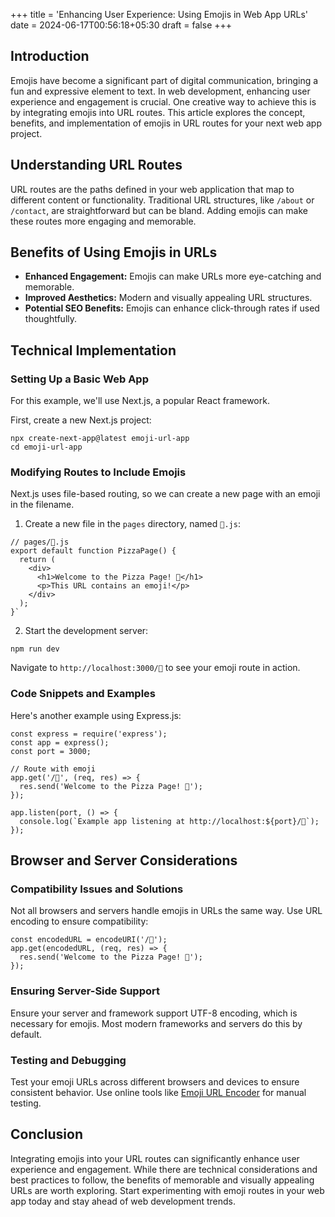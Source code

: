 +++
title = 'Enhancing User Experience: Using Emojis in Web App URLs'
date = 2024-06-17T00:56:18+05:30
draft = false
+++

## Introduction

Emojis have become a significant part of digital communication, bringing a fun and expressive element to text. In web development, enhancing user experience and engagement is crucial. One creative way to achieve this is by integrating emojis into URL routes. This article explores the concept, benefits, and implementation of emojis in URL routes for your next web app project.

## Understanding URL Routes

URL routes are the paths defined in your web application that map to different content or functionality. Traditional URL structures, like `/about` or `/contact`, are straightforward but can be bland. Adding emojis can make these routes more engaging and memorable.

## Benefits of Using Emojis in URLs

- **Enhanced Engagement:** Emojis can make URLs more eye-catching and memorable.
- **Improved Aesthetics:** Modern and visually appealing URL structures.
- **Potential SEO Benefits:** Emojis can enhance click-through rates if used thoughtfully.

## Technical Implementation

### Setting Up a Basic Web App

For this example, we'll use Next.js, a popular React framework.

First, create a new Next.js project:

```
npx create-next-app@latest emoji-url-app
cd emoji-url-app
```

### Modifying Routes to Include Emojis

Next.js uses file-based routing, so we can create a new page with an emoji in the filename.

1.  Create a new file in the `pages` directory, named `🍕.js`:

```
// pages/🍕.js
export default function PizzaPage() {
  return (
    <div>
      <h1>Welcome to the Pizza Page! 🍕</h1>
      <p>This URL contains an emoji!</p>
    </div>
  );
}`
```

2.  Start the development server:

```
npm run dev
```

Navigate to `http://localhost:3000/🍕` to see your emoji route in action.

### Code Snippets and Examples

Here's another example using Express.js:

```
const express = require('express');
const app = express();
const port = 3000;

// Route with emoji
app.get('/🍕', (req, res) => {
  res.send('Welcome to the Pizza Page! 🍕');
});

app.listen(port, () => {
  console.log(`Example app listening at http://localhost:${port}/🍕`);
});
```

## Browser and Server Considerations

### Compatibility Issues and Solutions

Not all browsers and servers handle emojis in URLs the same way. Use URL encoding to ensure compatibility:

```
const encodedURL = encodeURI('/🍕');
app.get(encodedURL, (req, res) => {
  res.send('Welcome to the Pizza Page! 🍕');
});
```

### Ensuring Server-Side Support

Ensure your server and framework support UTF-8 encoding, which is necessary for emojis. Most modern frameworks and servers do this by default.

### Testing and Debugging

Test your emoji URLs across different browsers and devices to ensure consistent behavior. Use online tools like [Emoji URL Encoder](https://www.urlencoder.org/) for manual testing.

## Conclusion

Integrating emojis into your URL routes can significantly enhance user experience and engagement. While there are technical considerations and best practices to follow, the benefits of memorable and visually appealing URLs are worth exploring. Start experimenting with emoji routes in your web app today and stay ahead of web development trends.
